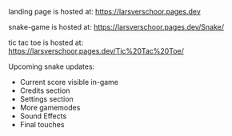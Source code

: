 landing page is hosted at: https://larsverschoor.pages.dev

snake-game is hosted at: https://larsverschoor.pages.dev/Snake/

tic tac toe is hosted at: https://larsverschoor.pages.dev/Tic%20Tac%20Toe/

Upcoming snake updates:
  - Current score visible in-game
  - Credits section
  - Settings section
  - More gamemodes
  - Sound Effects
  - Final touches
